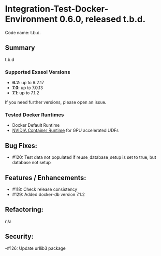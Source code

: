 # Integration-Test-Docker-Environment 0.6.0, released t.b.d.

Code name: t.b.d.

## Summary

t.b.d

### Supported Exasol Versions

* **6.2**: up to 6.2.17
* **7.0**: up to 7.0.13
* **7.1**: up to 7.1.2

If you need further versions, please open an issue.

### Tested Docker Runtimes

- Docker Default Runtime
- [NVIDIA Container Runtime](https://github.com/NVIDIA/nvidia-container-runtime) for GPU accelerated UDFs

## Bug Fixes:

 - #120: Test data not populated if reuse_database_setup is set to true, but database not setup

## Features / Enhancements:

 - #118: Check release consistency
 - #129: Added docker-db version 7.1.2

## Refactoring:

n/a

## Security:
 -#126: Update urllib3 package